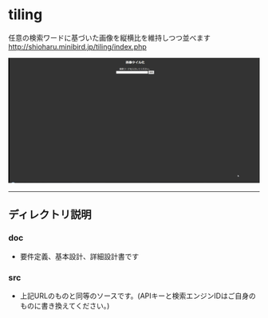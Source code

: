 # tiling
任意の検索ワードに基づいた画像を縦横比を維持しつつ並べます
http://shioharu.minibird.jp/tiling/index.php

![動作サンプル](https://github.com/shioharuowner/tiling/blob/master/img/sample.gif)

---

## ディレクトリ説明
### doc
* 要件定義、基本設計、詳細設計書です
### src
* 上記URLのものと同等のソースです。(APIキーと検索エンジンIDはご自身のものに書き換えてください。)
